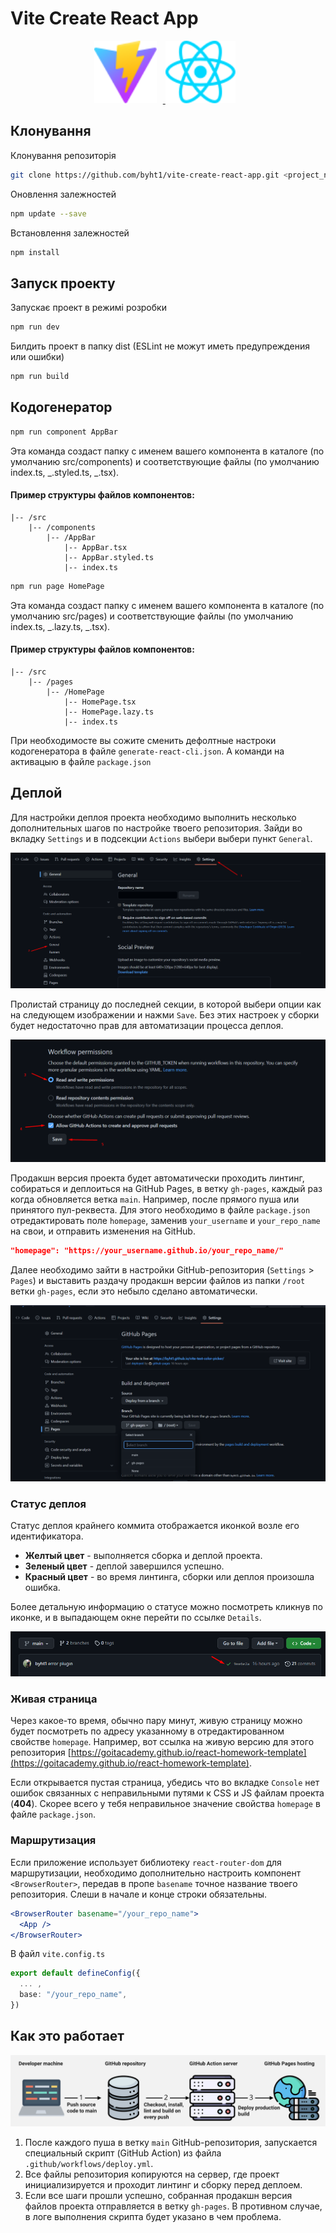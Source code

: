 # Vite Create React App

<div style="text-align: center; matgin: 0 auro;">
    <a href="https://vitejs.dev/"  target="_blank" rel="noreferrer">
        <img  alt="firebase" height="100px" style="padding-right:10px;" src="./assets/vite.svg"/>
    </a>
    <a href="https://firebase.google.com/" target="_blank" rel="noreferrer">
        <img  alt="firebase" height="100px" style="padding-right:10px;" src="./assets/react.svg"/>
    </a>
</div>

## Клонування

Клонування репозиторія

```bash
git clone https://github.com/byht1/vite-create-react-app.git <project_name>
```

Оновлення залежностей

```bash
npm update --save
```

Встановлення залежностей

```bash
npm install
```

## Запуск проекту

Запускає проект в режимі розробки

```bash
npm run dev
```

Билдить проект в папку dist (ESLint не можут иметь предупреждения или ошибки)

```bash
npm run build
```

## Кодогенератор

```bash
npm run component AppBar
```

Эта команда создаст папку с именем вашего компонента в каталоге (по умолчанию
src/components) и соответствующие файлы (по умолчанию index.ts, _.styled.ts,
_.tsx).

#### Пример структуры файлов компонентов:

```
|-- /src
    |-- /components
        |-- /AppBar
            |-- AppBar.tsx
            |-- AppBar.styled.ts
            |-- index.ts
```

```bash
npm run page HomePage
```

Эта команда создаст папку с именем вашего компонента в каталоге (по умолчанию
src/pages) и соответствующие файлы (по умолчанию index.ts, _.lazy.ts, _.tsx).

#### Пример структуры файлов компонентов:

```
|-- /src
    |-- /pages
        |-- /HomePage
            |-- HomePage.tsx
            |-- HomePage.lazy.ts
            |-- index.ts
```

При необходимосте вы сожите сменить дефолтные настроки кодогенератора в файле
`generate-react-cli.json`. А команди на активацыю в файле `package.json`

## Деплой

Для настройки деплоя проекта необходимо выполнить несколько дополнительных шагов
по настройке твоего репозитория. Зайди во вкладку `Settings` и в подсекции
`Actions` выбери выбери пункт `General`.

![GitHub actions settings](./assets/actions-config-step-1.png)

Пролистай страницу до последней секции, в которой выбери опции как на следующем
изображении и нажми `Save`. Без этих настроек у сборки будет недостаточно прав
для автоматизации процесса деплоя.

![GitHub actions settings](./assets/actions-config-step-2.png)

Продакшн версия проекта будет автоматически проходить линтинг, собираться и
деплоиться на GitHub Pages, в ветку `gh-pages`, каждый раз когда обновляется
ветка `main`. Например, после прямого пуша или принятого пул-реквеста. Для этого
необходимо в файле `package.json` отредактировать поле `homepage`, заменив
`your_username` и `your_repo_name` на свои, и отправить изменения на GitHub.

```json
"homepage": "https://your_username.github.io/your_repo_name/"
```

Далее необходимо зайти в настройки GitHub-репозитория (`Settings` > `Pages`) и
выставить раздачу продакшн версии файлов из папки `/root` ветки `gh-pages`, если
это небыло сделано автоматически.

![GitHub Pages settings](./assets/repo-settings.png)

### Статус деплоя

Статус деплоя крайнего коммита отображается иконкой возле его идентификатора.

- **Желтый цвет** - выполняется сборка и деплой проекта.
- **Зеленый цвет** - деплой завершился успешно.
- **Красный цвет** - во время линтинга, сборки или деплоя произошла ошибка.

Более детальную информацию о статусе можно посмотреть кликнув по иконке, и в
выпадающем окне перейти по ссылке `Details`.

![Deployment status](./assets/status.png)

### Живая страница

Через какое-то время, обычно пару минут, живую страницу можно будет посмотреть
по адресу указанному в отредактированном свойстве `homepage`. Например, вот
ссылка на живую версию для этого репозитория
[https://goitacademy.github.io/react-homework-template](https://goitacademy.github.io/react-homework-template).

Если открывается пустая страница, убедись что во вкладке `Console` нет ошибок
связанных с неправильными путями к CSS и JS файлам проекта (**404**). Скорее
всего у тебя неправильное значение свойства `homepage` в файле `package.json`.

### Маршрутизация

Если приложение использует библиотеку `react-router-dom` для маршрутизации,
необходимо дополнительно настроить компонент `<BrowserRouter>`, передав в пропе
`basename` точное название твоего репозитория. Слеши в начале и конце строки
обязательны.

```jsx
<BrowserRouter basename="/your_repo_name">
  <App />
</BrowserRouter>
```

В файл `vite.config.ts`

```ts
export default defineConfig({
  ... ,
  base: "/your_repo_name",
})
```

## Как это работает

![How it works](./assets/how-it-works.png)

1. После каждого пуша в ветку `main` GitHub-репозитория, запускается специальный
   скрипт (GitHub Action) из файла `.github/workflows/deploy.yml`.
2. Все файлы репозитория копируются на сервер, где проект инициализируется и
   проходит линтинг и сборку перед деплоем.
3. Если все шаги прошли успешно, собранная продакшн версия файлов проекта
   отправляется в ветку `gh-pages`. В противном случае, в логе выполнения
   скрипта будет указано в чем проблема.
